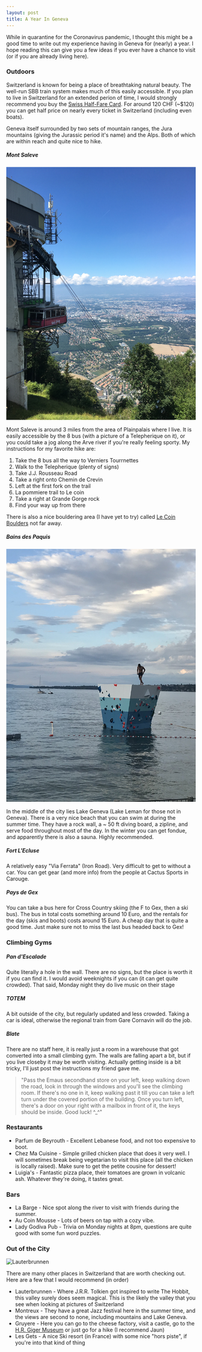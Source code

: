```yaml
---
layout: post
title: A Year In Geneva
---
```


While in quarantine for the Coronavirus pandemic, I thought this might be a good time to write out my experience having 
in Geneva for (nearly) a year. I hope reading this can give you a few ideas if you ever have a chance to visit (or if you are 
already living here).

### Outdoors

Switzerland is known for being a place of breathtaking natural beauty. The well-run SBB train system makes much of this easily accessible. If you plan to 
live in Switzerland for an extended perion of time, I would strongly recommend you buy the [Swiss Half-Fare Card](https://www.sbb.ch/en/leisure-holidays/travel-in-switzerland/international-guests/swiss-halffare-card.html). 
For around 120 CHF (~$120) you can get half price on nearly every ticket in Switzerland (including even boats).

Geneva itself surrounded by two sets of mountain ranges, the Jura mountains (giving the Jurassic period it's name) and the Alps. Both of which are within reach and quite nice to hike.

##### Mont Saleve

![Mont Saleve](/images/mont-saleve.jpeg)

Mont Saleve is around 3 miles from the area of Plainpalais where I live. It is easily accessible by the 8 bus (with a picture of a Telepherique on it), or you could take a jog along the Arve river if you're really feeling sporty.
My instructions for my favorite hike are:

1. Take the 8 bus all the way to Verniers Tourrnettes
2. Walk to the Telepherique (plenty of signs)
3. Take J.J. Rousseau Road
4. Take a right onto Chemin de Crevin
5. Left at the first fork on the trail
6. La pommiere trail to Le coin
7. Take a right at Grande Gorge rock
8. Find your way up from there

There is also a nice bouldering area (I have yet to try) called [Le Coin Boulders](https://www.google.com/maps/place/Le+Coin+Boulders/@46.1355552,6.1607884,17z/data=!3m1!4b1!4m5!3m4!1s0x478c7b9eaafbd449:0xf12ed324e371238!8m2!3d46.1355515!4d6.1629824)
not far away.

##### Bains des Paquis

![Bains des Paquis](/images/bains-des-paquis.jpeg)

In the middle of the city lies Lake Geneva (Lake Leman for those not in Geneva). There is a very nice beach that you can swim at during the summer time. They have a rock wall, a ~ 50 ft diving board, a zipline, and serve food throughout most of the day. 
In the winter you can get fondue, and apparently there is also a sauna. Highly recommended.


##### Fort L'Ecluse

A relatively easy "Via Ferrata" (Iron Road). Very difficult to get to without a car. You can get gear (and more info) from the people at Cactus Sports in Carouge.

##### Pays de Gex

You can take a bus here for Cross Country skiing (the F to Gex, then a ski bus). The bus in total costs something around 10 Euro, and the rentals for the day (skis and boots) costs around 15 Euro. A cheap day that is quite a good time. Just 
make sure not to miss the last bus headed back to Gex!

### Climbing Gyms

##### Pan d'Escalade
Quite literally a hole in the wall. There are no signs, but the place is worth it if you can find it. I would avoid weeknights if you can (it can get quite crowded). That said, Monday night they do live music on their stage
##### TOTEM
A bit outside of the city, but regularly updated and less crowded. Taking a car is ideal, otherwise the regional train from Gare Cornavin will do the job.
##### Blate

There are no staff here, it is really just a room in a warehouse that got converted into a small climbing gym. The walls are falling apart a bit, but if you live closeby it may be worth visiting.
Actually getting inside is a bit tricky, I'll just post the instructions my friend gave me.
> "Pass the Emaus secondhand store on your left, keep walking down the road, look in through the windows and you'll see the climbing room. If there's no one in it, keep walking past it till you can take a left turn under the covered portion of the building. Once you turn left, there's a door on your right with a mailbox in front of it, the keys should be inside. Good luck! ^_^"

### Restaurants

  * Parfum de Beyrouth - Excellent Lebanese food, and not too expensive to boot.
  * Chez Ma Cuisine - Simple grilled chicken place that does it very well. I will sometimes break being vegetarian to visit this place (all the chicken is locally raised). Make sure to get the 
petite cousine for dessert!
  * Luigia's - Fantastic pizza place, their tomatoes are grown in volcanic ash. Whatever they're doing, it tastes great.

### Bars

  * La Barge - Nice spot along the river to visit with friends during the summer.
  * Au Coin Mousse - Lots of beers on tap with a cozy vibe.
  * Lady Godiva Pub - Trivia on Monday nights at 8pm, questions are quite good with some fun word puzzles.
  
### Out of the City

![Lauterbrunnen](/images/lauterbrunnen.jpeg)

There are many other places in Switzerland that are worth checking out. Here are a few that I would recommend (in order)

  * Lauterbrunnen - Where J.R.R. Tolkien got inspired to write The Hobbit, this valley surely does seem magical. This is the likely the valley that you see when looking at pictures of Switzerland
  * Montreux - They have a great Jazz festival here in the summer time, and the views are second to none, including mountains and Lake Geneva.
  * Gruyere - Here you can go to the cheese factory, visit a castle, go to the [H.R. Giger Museum](https://www.hrgigermuseum.com/) or just go for a hike (I recommend Jaun)
  * Les Gets - A nice Ski resort (in France) with some nice "hors piste", if you're into that kind of thing
